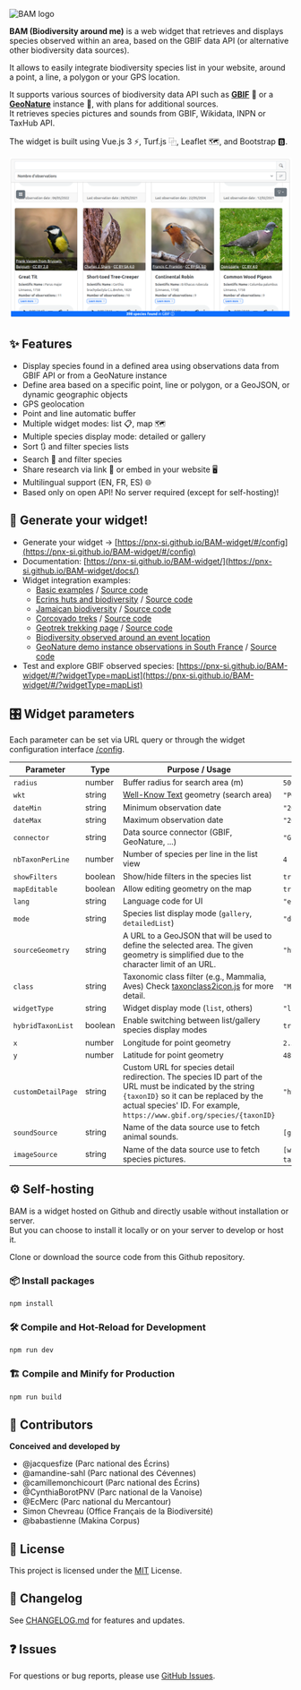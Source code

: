 ![BAM logo](/images/BAM-logo-full.png)

**BAM (Biodiversity around me)** is a web widget that retrieves and displays species observed within an area, based on the GBIF data API (or alternative other biodiversity data sources).  

It allows to easily integrate biodiversity species list in your website, around a point, a line, a polygon or your GPS location.

It supports various sources of biodiversity data API such as **[GBIF](https://www.gbif.org)** 🦋 or a **[GeoNature](https://geonature.fr)** instance 🌱, with plans for additional sources.  
It retrieves species pictures and sounds from GBIF, Wikidata, INPN or TaxHub API.

The widget is built using Vue.js 3 ⚡, Turf.js ⿻, Leaflet 🗺️, and Bootstrap 🅱.

![Widget preview](./images/first_result.png)

## ✨ Features

- Display species found in a defined area using observations data from GBIF API or from a GeoNature instance
- Define area based on a specific point, line or polygon, or a GeoJSON, or dynamic geographic objects
- GPS geolocation
- Point and line automatic buffer
- Multiple widget modes: list 📋, map 🗺️
- Multiple species display mode: detailed or gallery
- Sort 🔃 and filter species lists
- Search 🔎 and filter species
- Share research via link 🔗 or embed in your website 🖥️
- Multilingual support (EN, FR, ES) 🌐
- Based only on open API! No server required (except for self-hosting)!

## 🚀 Generate your widget!

- Generate your widget -> [https://pnx-si.github.io/BAM-widget/#/config](https://pnx-si.github.io/BAM-widget/#/config)
- Documentation: [https://pnx-si.github.io/BAM-widget/](https://pnx-si.github.io/BAM-widget/docs/)
- Widget integration examples:
  - [Basic examples](https://pnx-si.github.io/BAM-widget/examples/basic-examples.html) / [Source code](/docs/examples/basic-examples.html)
  - [Ecrins huts and biodiversity](https://pnx-si.github.io/BAM-widget/examples/huts-biodiversity.html) / [Source code](/docs/examples/huts-biodiversity.html)
  - [Jamaican biodiversity](https://pnx-si.github.io/BAM-widget/examples/jamaican-biodiversity.html) / [Source code](/docs/examples/jamaican-biodiversity.html)
  - [Corcovado treks](https://pnx-si.github.io/BAM-widget/examples/corcovado-treks.html) / [Source code](/docs/examples/corcovado-treks.html)
  - [Geotrek trekking page](https://gtr3demo.ecrins-parcnational.fr/trek/2-Col-de-Font-Froide) / [Source code](https://github.com/PnX-SI/BAM-widget/blob/main/examples/geotrek-detail-page.html)
  - [Biodiversity observed around an event location](https://www.ecrins-parcnational.fr/actualite/retour-premieres-rencontres-nationales-geonature)
  - [GeoNature demo instance observations in South France](https://pnx-si.github.io/BAM-widget/examples/geonature-demo-widget.html) / [Source code](/docs/examples/geonature-demo-widget.html)
- Test and explore GBIF observed species: [https://pnx-si.github.io/BAM-widget/#/?widgetType=mapList](https://pnx-si.github.io/BAM-widget/#/?widgetType=mapList)

## 🎛️ Widget parameters

Each parameter can be set via URL query or through the widget configuration interface [/config](https://pnx-si.github.io/BAM-widget/#/config).

| Parameter          | Type    | Purpose / Usage                                                                                                                                                                                                              | Example / Values                 |
| ------------------ | ------- | ---------------------------------------------------------------------------------------------------------------------------------------------------------------------------------------------------------------------------- | -------------------------------- |
| `radius`           | number  | Buffer radius for search area (m)                                                                                                                                                                                            | `500`                            |
| `wkt`              | string  | [Well-Know Text](https://fr.wikipedia.org/wiki/Well-known_text) geometry (search area)                                                                                                                                       | `"POINT(2.35 48.85)"`            |
| `dateMin`          | string  | Minimum observation date                                                                                                                                                                                                     | `"2024-01-01"`                   |
| `dateMax`          | string  | Maximum observation date                                                                                                                                                                                                     | `"2024-12-31"`                   |
| `connector`        | string  | Data source connector (GBIF, GeoNature, ...)                                                                                                                                                                                 | `"GBIF"`                         |
| `nbTaxonPerLine`   | number  | Number of species per line in the list view                                                                                                                                                                                  | `4`                              |
| `showFilters`      | boolean | Show/hide filters in the species list                                                                                                                                                                                        | `true` / `false`                 |
| `mapEditable`      | boolean | Allow editing geometry on the map                                                                                                                                                                                            | `true` / `false`                 |
| `lang`             | string  | Language code for UI                                                                                                                                                                                                         | `"en"`, `"fr", "es"`             |
| `mode`             | string  | Species list display mode (`gallery`, `detailedList`)                                                                                                                                                                        | `"detailedList"`                 |
| `sourceGeometry`   | string  | A URL to a GeoJSON that will be used to define the selected area. The given geometry is simplified due to the character limit of an URL.                                                                                     | `"https://..."`                  |
| `class`            | string  | Taxonomic class filter (e.g., Mammalia, Aves) Check [taxonclass2icon.js](https://github.com/PnX-SI/BAM-widget/blob/main/src/assets/taxonclass2icon.js) for more detail.                                                      | `"Mammalia"`                     |
| `widgetType`       | string  | Widget display mode (`list`, others)                                                                                                                                                                                         | `"list"`                         |
| `hybridTaxonList`  | boolean | Enable switching between list/gallery species display modes                                                                                                                                                                  | `true` / `false`                 |
| `x`                | number  | Longitude for point geometry                                                                                                                                                                                                 | `2.35`                           |
| `y`                | number  | Latitude for point geometry                                                                                                                                                                                                  | `48.85`                          |
| `customDetailPage` | string  | Custom URL for species detail redirection. The species ID part of the URL must be indicated by the string `{taxonID}` so it can be replaced by the actual species' ID. For example, `https://www.gbif.org/species/{taxonID}` | `"https://.../{taxonID}"`        |
| `soundSource`      | string  | Name of the data source use to fetch animal sounds.                                                                                                                                                                          | `[gbif]`                         |
| `imageSource`      | string  | Name of the data source use to fetch species pictures.                                                                                                                                                                       | `[wikidata, gbif, inpn, taxhub]` |

## ⚙️ Self-hosting

BAM is a widget hosted on Github and directly usable without installation or server.  
But you can choose to install it locally or on your server to develop or host it.

Clone or download the source code from this Github repository.

### 📦 Install packages

```sh
npm install
```

### 🛠️ Compile and Hot-Reload for Development

```sh
npm run dev
```

### 🏗️ Compile and Minify for Production

```sh
npm run build
```

## 👥 Contributors

**Conceived and developed by**

- @jacquesfize (Parc national des Écrins)
- @amandine-sahl (Parc national des Cévennes)
- @camillemonchicourt (Parc national des Écrins)
- @CynthiaBorotPNV (Parc national de la Vanoise)
- @EcMerc (Parc national du Mercantour)
- Simon Chevreau (Office Français de la Biodiversité)
- @babastienne (Makina Corpus)

## 📄 License

This project is licensed under the [MIT](https://opensource.org/license/mit) License.

## 📝 Changelog

See [CHANGELOG.md](CHANGELOG.md) for features and updates.

## ❓ Issues

For questions or bug reports, please use [GitHub Issues](https://github.com/PnX-SI/BAM-widget/issues).
